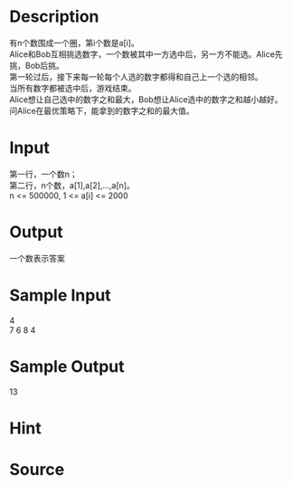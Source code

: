 
# Description

<div class="content"><div>有n个数围成一个圈，第i个数是a[i]。</div>
<div>Alice和Bob互相挑选数字，一个数被其中一方选中后，另一方不能选。Alice先挑，Bob后挑。</div>
<div>第一轮过后，接下来每一轮每个人选的数字都得和自己上一个选的相邻。</div>
<div>当所有数字都被选中后，游戏结束。</div>
<div>Alice想让自己选中的数字之和最大，Bob想让Alice选中的数字之和越小越好。</div>
<div>问Alice在最优策略下，能拿到的数字之和的最大值。</div>
<div><font face="宋体" size="2">
<div></div>
</font></div></div>

# Input

<div class="content"><div>
<div>第一行，一个数n；</div>
<div>第二行，n个数，a[1],a[2],...,a[n]。 </div>
<div>n &lt;= 500000, 1 &lt;= a[i] &lt;= 2000</div>
</div>
<div style="font-family: 宋体; font-size: small;"></div></div>

# Output

<div class="content"><p>一个数表示答案</p>
<div style="font-family: 宋体; font-size: small;"></div></div>

# Sample Input

<div class="content"><span class="sampledata">4<br/>
7 6 8 4</span></div>

# Sample Output

<div class="content"><span class="sampledata">13</span></div>

# Hint

<div class="content"><p></p></div>

# Source

<div class="content"><p><a href="problemset.php?search="></a></p></div>

